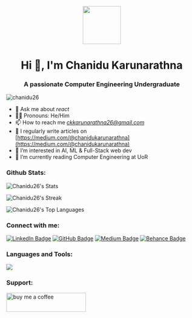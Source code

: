 <p align="center" ><img  src = "https://github.com/7oSkaaa/7oSkaaa/blob/main/Images/about_me.gif?raw=true" width = 100px></p>

<h1 align="center">Hi 👋, I'm Chanidu Karunarathna</h1>
<h3 align="center">A passionate Computer Engineering Undergraduate</h3>

<p align="left"> <img src="https://komarev.com/ghpvc/?username=chanidu26&label=Profile%20views&color=0e75b6&style=flat" alt="chanidu26" /> </p>


- 💬 Ask me about *react*
- 🕵️‍♀️ Pronouns: He/Him 
- 📫 How to reach me *ckkarunarathna26@gmail.com*
- 📝 I regularly write articles on [https://medium.com/@chanidukarunarathna](https://medium.com/@chanidukarunarathna)
- 👀 I’m interested in AI, ML & Full-Stack web dev
- 🌱 I’m currently reading Computer Engineering at UoR

<h3 align="left">Github Stats:</h3>

![Chanidu26's Stats](https://github-readme-stats.vercel.app/api?username=Chanidu26&theme=vue-dark&show_icons=true&hide_border=true&count_private=true)

![Chanidu26's Streak](https://github-readme-streak-stats.herokuapp.com/?user=Chanidu26&theme=vue-dark&hide_border=true)

![Chanidu26's Top Languages](https://github-readme-stats.vercel.app/api/top-langs/?username=Chanidu26&theme=vue-dark&show_icons=true&hide_border=true&layout=compact)

<h3 align="left">Connect with me:</h3>

[![LinkedIn Badge](https://img.shields.io/badge/LinkedIn-0077B5?style=for-the-badge&logo=linkedin&logoColor=white)](https://www.linkedin.com/in/chanidukarunarathna/)
[![GitHub Badge](https://img.shields.io/badge/GitHub-100000?style=for-the-badge&logo=github&logoColor=white)](https://github.com/Chanidu26)
[![Medium Badge](https://img.shields.io/badge/Medium-100000?style=for-the-badge&logo=medium&logoColor=white)](https://medium.com/@chanidukarunarathna)
[![Behance Badge](https://img.shields.io/badge/Behance-100000?style=for-the-badge&logo=behance&logoColor=white)](https://www.behance.net/chanidukarunarathna)


<h3 align="left">Languages and Tools:</h3>
<img src="https://skillicons.dev/icons?i=git,python,java,mysql,kubernetes,docker,c,js,aws,gcp,azure,react,mongodb,flutter,activitypub,androidstudio,angular,appwrite" />

<h3 align="left">Support:</h3>
<p><a href="https://www.buymeacoffee.com/buy me a coffee"> <img align="left" src="https://cdn.buymeacoffee.com/buttons/v2/default-yellow.png" height="50" width="210" alt="buy me a coffee" /></a>




